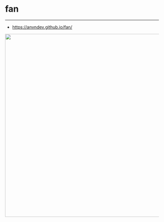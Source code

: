 # fan
--------------
- https://anvndev.github.io/fan/

<p align="center">
  <img src="https://raw.githubusercontent.com/anvndev/fan/develop/fan.png" width="600">
  </p>
